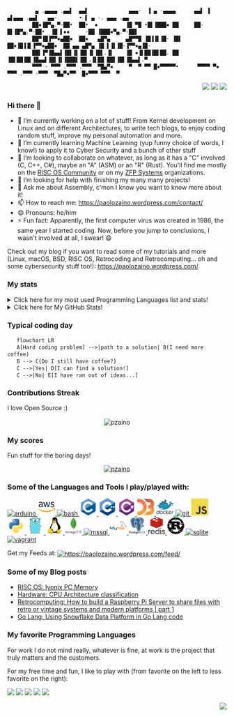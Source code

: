 ```
         ▄ .▄▄▄▄ .▄▄▌  ▄▄▌             ▄▄▄·  ▐ ▄ ·▄▄▄▄      ▄▄▌ ▐ ▄▌▄▄▄ .▄▄▌   ▄▄·       • ▌ ▄ ·. ▄▄▄ .▄▄ 
        ██▪▐█▀▄.▀·██•  ██•  ▪         ▐█ ▀█ •█▌▐███▪ ██     ██· █▌▐█▀▄.▀·██•  ▐█ ▌▪▪     ·██ ▐███▪▀▄.▀·██▌
        ██▀▐█▐▀▀▪▄██▪  ██▪   ▄█▀▄     ▄█▀▀█ ▐█▐▐▌▐█· ▐█▌    ██▪▐█▐▐▌▐▀▀▪▄██▪  ██ ▄▄ ▄█▀▄ ▐█ ▌▐▌▐█·▐▀▀▪▄▐█·
        ██▌▐▀▐█▄▄▌▐█▌▐▌▐█▌▐▌▐█▌.▐▌    ▐█ ▪▐▌██▐█▌██. ██     ▐█▌██▐█▌▐█▄▄▌▐█▌▐▌▐███▌▐█▌.▐▌██ ██▌▐█▌▐█▄▄▌.▀ 
        ▀▀▀ · ▀▀▀ .▀▀▀ .▀▀▀  ▀█▄▀▪     ▀  ▀ ▀▀ █▪▀▀▀▀▀•      ▀▀▀▀ ▀▪ ▀▀▀ .▀▀▀ ·▀▀▀  ▀█▄▀▪▀▀  █▪▀▀▀ ▀▀▀  ▀ 
```
<p align="right">
    <a href="https://www.linkedin.com/in/paolofabiozaino/"><img src="https://img.shields.io/badge/LinkedIn-0077B5?style=for-the-badge&logo=linkedin&logoColor=white" /></a> 
    <a href="https://twitter.com/PaoloFabioZaino"><img src="https://img.shields.io/badge/Twitter-1DA1F2?style=for-the-badge&logo=twitter&logoColor=white" /></a> 
    <a href="https://www.instagram.com/paolofabiozaino/"><img src="https://img.shields.io/badge/Instagram-E4405F?style=for-the-badge&logo=instagram&logoColor=white" /></a> 
<!--
[![FaceBook Badge](https://img.shields.io/badge/Facebook-1877F2?style=for-the-badge&logo=facebook&logoColor=white)](https://www.facebook.com/Paolo-Fabio-Zaino-104703188259807)
-->
<!--
[![YouTube Channel Views](https://img.shields.io/youtube/channel/views/UCOaGksYHwlmVPKghnWN-duw?style=social)](https://youtube.com/channel/UCOaGksYHwlmVPKghnWN-duw)
-->
</p>

### Hi there 👋

- 🔭 I’m currently working on a lot of stuff! From Kernel development on Linux and on different Architectures, to write tech blogs, to enjoy coding random stuff, improve my personal automation and more.
- 🌱 I’m currently learning Machine Learning (yup funny choice of words, I know!) to apply it to Cyber Security and a bunch of other stuff
- 👯 I’m looking to collaborate on whatever, as long as it has a "C" involved (C, C++, C#), maybe an "A" (ASM) or an "R" (Rust). You'll find me mostly on the [RISC OS Community](https://github.com/RISC-OS-Community) or on my [ZFP Systems](https://github.com/ZFPSystems) organizations.
- 🤔 I’m looking for help with finishing my many many projects!
- 💬 Ask me about Assembly, c'mon I know you want to know more about it!
- 📫 How to reach me: https://paolozaino.wordpress.com/contact/
- 😄 Pronouns: he/him
- ⚡ Fun fact: Apparently, the first computer virus was created in 1986, the same year I started coding. Now, before you jump to conclusions, I wasn't involved at all, I swear! 😄

Check out my blog if you want to read some of my tutorials and more (Linux, macOS, BSD, RISC OS, Retrocoding and Retrocomputing... oh and some cybersecurity stuff too!): https://paolozaino.wordpress.com/

### My stats

<details>
    <summary>Click here for my most used Programming Languages list and stats!</summary>
    <p align="center">
        <img align="center" src="https://github-readme-stats.vercel.app/api/top-langs/?username=pzaino&layout=compact)](https://github.com/pzaino/github-readme-stats?PAT_1"
        <br>
    </p>
</details>

<details>
    <summary>Click here for My GitHub Stats!</summary>
    <p align="center">
         <img align="center" src="https://github-readme-stats.vercel.app/api?username=pzaino&bg_color=071A2C&icon_color=4194FD&show_icons=true&count_private=true&theme=tokyonight&line_height=27&text_color=FFFFFF&PAT_1" alt="PZaino's github stats"/>
        <br>
    </p>
</details>

### Typical coding day

```mermaid
   flowchart LR
   A[Hard coding problem] -->|path to a solution| B(I need more coffee)
   B --> C{Do I still have coffee?}
   C -->|Yes| D[I can find a solution!]
   C -->|No| E[I have ran out of ideas...]
```

### Contributions Streak

I love Open Source :)

<p align="center"><img align="center" src="https://github-readme-streak-stats.herokuapp.com/?user=pzaino&" alt="pzaino" /></p>

### My scores 

Fun stuff for the boring days!

<p align="center"> <a href="https://github.com/ryo-ma/github-profile-trophy"><img src="https://github-profile-trophy.vercel.app/?username=pzaino" alt="pzaino" /></a> </p>

<h3 align="left">Some of the Languages and Tools I play/played with:</h3>
<p align="left"> 
         <a href="https://www.arduino.cc/" target="_blank" rel="noreferrer"> <img src="https://cdn.worldvectorlogo.com/logos/arduino-1.svg" alt="arduino" width="40" height="40"/> </a> 
         <a href="https://aws.amazon.com" target="_blank" rel="noreferrer"> <img src="https://raw.githubusercontent.com/devicons/devicon/master/icons/amazonwebservices/amazonwebservices-original-wordmark.svg" alt="aws" width="40" height="40"/> </a>
         <a href="https://www.gnu.org/software/bash/" target="_blank" rel="noreferrer"> <img src="https://www.vectorlogo.zone/logos/gnu_bash/gnu_bash-icon.svg" alt="bash" width="40" height="40"/> </a>
         <a href="https://www.cprogramming.com/" target="_blank" rel="noreferrer"> <img src="https://raw.githubusercontent.com/devicons/devicon/master/icons/c/c-original.svg" alt="c" width="40" height="40"/> </a> 
         <a href="https://www.w3schools.com/cpp/" target="_blank" rel="noreferrer"> <img src="https://raw.githubusercontent.com/devicons/devicon/master/icons/cplusplus/cplusplus-original.svg" alt="cplusplus" width="40" height="40"/> </a> 
         <a href="https://www.w3schools.com/cs/" target="_blank" rel="noreferrer"> <img src="https://raw.githubusercontent.com/devicons/devicon/master/icons/csharp/csharp-original.svg" alt="csharp" width="40" height="40"/> </a> 
         <a href="https://d3js.org/" target="_blank" rel="noreferrer"> <img src="https://raw.githubusercontent.com/devicons/devicon/master/icons/d3js/d3js-original.svg" alt="d3js" width="40" height="40"/> </a>
         <a href="https://www.docker.com/" target="_blank" rel="noreferrer"> <img src="https://raw.githubusercontent.com/devicons/devicon/master/icons/docker/docker-original-wordmark.svg" alt="docker" width="40" height="40"/> </a> 
         <a href="https://git-scm.com/" target="_blank" rel="noreferrer"> <img src="https://www.vectorlogo.zone/logos/git-scm/git-scm-icon.svg" alt="git" width="40" height="40"/> </a>
         <a href="https://developer.mozilla.org/en-US/docs/Web/JavaScript" target="_blank" rel="noreferrer"> <img src="https://raw.githubusercontent.com/devicons/devicon/master/icons/javascript/javascript-original.svg" alt="javascript" width="40" height="40"/> </a>
         <a href="https://www.python.org" target="_blank" rel="noreferrer"> <img src="https://raw.githubusercontent.com/devicons/devicon/master/icons/python/python-original.svg" alt="python" width="40" height="40"/> </a>
         <a href="https://golang.org" target="_blank" rel="noreferrer"> <img src="https://raw.githubusercontent.com/devicons/devicon/master/icons/go/go-original.svg" alt="go" width="40" height="40"/> </a> 
         <a href="https://www.linux.org/" target="_blank" rel="noreferrer"> <img src="https://raw.githubusercontent.com/devicons/devicon/master/icons/linux/linux-original.svg" alt="linux" width="40" height="40"/> </a> 
         <a href="https://www.mongodb.com/" target="_blank" rel="noreferrer"> <img src="https://raw.githubusercontent.com/devicons/devicon/master/icons/mongodb/mongodb-original-wordmark.svg" alt="mongodb" width="40" height="40"/> </a> 
         <a href="https://www.microsoft.com/en-us/sql-server" target="_blank" rel="noreferrer"> <img src="https://www.svgrepo.com/show/303229/microsoft-sql-server-logo.svg" alt="mssql" width="40" height="40"/> </a>
         <a href="https://www.mysql.com/" target="_blank" rel="noreferrer"> <img src="https://raw.githubusercontent.com/devicons/devicon/master/icons/mysql/mysql-original-wordmark.svg" alt="mysql" width="40" height="40"/> </a> 
         <a href="https://www.postgresql.org" target="_blank" rel="noreferrer"> <img src="https://raw.githubusercontent.com/devicons/devicon/master/icons/postgresql/postgresql-original-wordmark.svg" alt="postgresql" width="40" height="40"/> </a>
         <a href="https://redis.io" target="_blank" rel="noreferrer"> <img src="https://raw.githubusercontent.com/devicons/devicon/master/icons/redis/redis-original-wordmark.svg" alt="redis" width="40" height="40"/> </a> 
         <a href="https://www.rust-lang.org" target="_blank" rel="noreferrer"> <img src="https://raw.githubusercontent.com/devicons/devicon/master/icons/rust/rust-plain.svg" alt="rust" width="40" height="40"/> </a> 
         <a href="https://www.sqlite.org/" target="_blank" rel="noreferrer"> <img src="https://www.vectorlogo.zone/logos/sqlite/sqlite-icon.svg" alt="sqlite" width="40" height="40"/> </a>
         <a href="https://www.vagrantup.com/" target="_blank" rel="noreferrer"> <img src="https://www.vectorlogo.zone/logos/vagrantup/vagrantup-icon.svg" alt="vagrant" width="40" height="40"/> </a> 
</p>

<!--
<p><img align="left" src="https://github-readme-stats.vercel.app/api/top-langs?username=pzaino&show_icons=true&locale=en&layout=compact" alt="pzaino" /></p>

<p>&nbsp;<img align="center" src="https://github-readme-stats.vercel.app/api?username=pzaino&show_icons=true&locale=en" alt="pzaino" /></p>
//-->

Get my Feeds at:&nbsp;<a href="/https://paolozaino.wordpress.com/feed/" target="blank"><img align="center" src="https://raw.githubusercontent.com/rahuldkjain/github-profile-readme-generator/master/src/images/icons/Social/rss.svg" alt="https://paolozaino.wordpress.com/feed/" height="30" width="40" /></a>

### Some of my Blog posts
<!-- BLOG-POST-LIST:START -->
- [RISC OS: Iyonix PC Memory](https://paolozaino.wordpress.com/2023/04/18/risc-os-iyonix-pc-memory/)
- [Hardware: CPU Architecture classification](https://paolozaino.wordpress.com/2023/03/19/hardware-cpu-architecture-classification/)
- [Retrocomputing: How to build a Raspberry Pi Server to share files with retro or vintage systems and modern platforms | part 1](https://paolozaino.wordpress.com/2023/03/07/retrocomputing-how-to-build-a-raspberry-pi-server-to-share-files-with-retro-or-vintage-systems-and-modern-platforms-part-1/)
- [Go Lang: Using Snowflake Data Platform in Go Lang code](https://paolozaino.wordpress.com/2022/09/30/go-lang-using-snowflake-data-platform-in-go-lang-code/)
<!-- BLOG-POST-LIST:END -->

### My favorite Programming Languages

For work I do not mind really, whatever is fine, at work is the project that truly matters and the customers.

For my free time and fun, I like to play with (from favorite on the left to less favorite on the right):

<p align="left">
    <img src="https://img.shields.io/badge/C-00599C?style=for-the-badge&logo=c&logoColor=white">
    <img src="https://img.shields.io/badge/Rust-black?style=for-the-badge&logo=rust&logoColor=#E57324">
    <img src="https://img.shields.io/badge/C%2B%2B-00599C?style=for-the-badge&logo=c%2B%2B&logoColor=white">
    <img src="https://img.shields.io/badge/C%23-239120?style=for-the-badge&logo=c-sharp&logoColor=white">
    <img src="https://img.shields.io/badge/Go-00ADD8?style=for-the-badge&logo=go&logoColor=white">
    <p align="right">
        <a href="https://github.com/pzaino"><img src="https://visitor-badge.glitch.me/badge?page_id=pzaino.pzaino" /></a>
    </p>
    <!--
    <p align="right"> 
        <a href="https://github.com/pzaino"><img src="https://komarev.com/ghpvc/?username=pzaino&label=Profile%20views&color=0e75b6&style=flat" alt="pzaino" /></a> 
    </p>
    //-->
</p>
